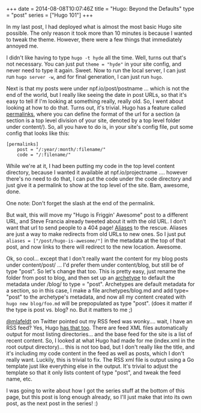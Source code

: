 +++
date = 2014-08-08T10:07:46Z
title = "Hugo: Beyond the Defaults"
type = "post"
series = ["Hugo 101"]
+++

In my last post, I had deployed what is almost the most basic Hugo site
possible.  The only reason it took more than 10 minutes is because I wanted to
tweak the theme.  However, there were a few things that immediately annoyed me.  

I didn't like having to type `hugo -t hyde` all the time.  Well, turns out
that's not necessary.  You can just put  `theme = "hyde"` in your site
config, and never need to type it again.  Sweet.  Now to run the local server, I
can just run `hugo server -w`, and for final generation, I can just run `hugo`.

Next is that my posts were under npf.io/post/postname ... which is not the end
of the world, but I really like seeing the date in post URLs, so that it's easy
to tell if I'm looking at something really, really old.  So, I went about
looking at how to do that.  Turns out, it's trivial.  Hugo has a feature called
[permalinks](http://hugo.spf13.com/extras/permalinks), where you can define the
format of the url for a section (a section is a top level division of your site,
denoted by a top level folder under content/).  So, all you have to do is, in
your site's config file, put some config that looks like this:

	[permalinks]
		post = "/:year/:month/:filename/"
		code = "/:filename/"

While we're at it, I had been putting my code in the top level content
directory, because I wanted it available at npf.io/projectname  .... however
there's no need to do that, I can put the code under the code directory and just
give it a permalink to show at the top level of the site.  Bam, awesome, done.

One note: Don't forget the slash at the end of the permalink.

But wait, this will move my "Hugo is Friggin' Awesome" post to a different URL,
and Steve Francia already tweeted about it with the old URL.  I don't want that
url to send people to a 404 page!
[Aliases](http://hugo.spf13.com/extras/aliases) to the rescue.  Aliases are just
a way to make redirects from old URLs to new ones.  So I just put `aliases =
["/post/hugo-is-awesome/"]` in the metadata at the top of that post, and now
links to there will redirect to the new location.  Awesome.

Ok, so cool... except that I don't really want the content for my blog posts
under content/post/ ... I'd prefer them under content/blog, but still be of type
"post".  So let's change that too.  This is pretty easy, just rename the folder
from post to blog, and then set up an
[archetype](http://hugo.spf13.com/content/archetypes) to default the metadata
under /blog/ to type = "post".  Archetypes are default metadata for a section,
so in this case, I make a file archetypes/blog.md and add type= "post" to the
archetype's metadata, and now all my content created with `hugo new
blog/foo.md` will be prepopulated as type "post".  (does it matter if the type
is post vs. blog?  no.  But it matters to me ;)

[@mlafeldt](https://twitter.com/mlafeldt) on Twitter pointed out my RSS feed was
wonky.... wait, I have an RSS feed?  Yes, Hugo [has that
too](http://hugo.spf13.com/templates/rss).  There are feed XML files
automatically output for most listing directories... and the base feed for the
site is a list of recent content.  So, I looked at what Hugo had made for me
(index.xml in the root output directory)... this is not too bad, but I don't
really like the title, and it's including my code content in the feed as well as
posts, which I don't really want.  Luckily, this is trivial to fix.  The RSS xml
file is output using a Go template just like everything else in the output.
It's trivial to adjust the template so that it only lists content of type
"post", and tweak the feed name, etc.

I was going to write about how I got the series stuff at the bottom of this
page, but this post is long enough already, so I'll just make that into its own
post, as the next post in the series! :)